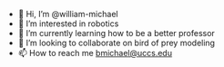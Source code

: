 - 👋 Hi, I’m @william-michael
- 👀 I’m interested in robotics
- 🌱 I’m currently learning how to be a better professor
- 💞️ I’m looking to collaborate on bird of prey modeling
- 📫 How to reach me bmichael@uccs.edu

<!---
william-michael/william-michael is a ✨ special ✨ repository because its `README.md` (this file) appears on your GitHub profile.
You can click the Preview link to take a look at your changes.
--->
